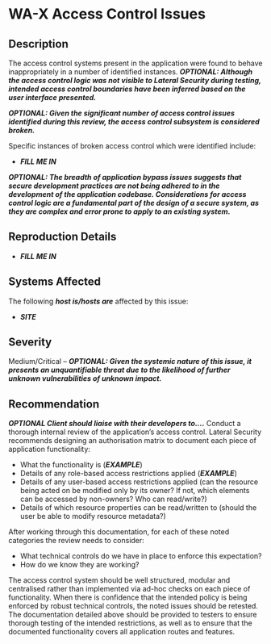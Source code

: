 WA-X Access Control Issues
==========================

Description
-----------
The access control systems present in the application were found to behave inappropriately in a number of identified instances. ***OPTIONAL: Although the access control logic was not visible to Lateral Security during testing, intended access control boundaries have been inferred based on the user interface presented.***

***OPTIONAL: Given the significant number of access control issues identified during this review, the access control subsystem is considered broken.***

Specific instances of broken access control which were identified include:

 * ***FILL ME IN***

***OPTIONAL: The breadth of application bypass issues suggests that secure development practices are not being adhered to in the development of the application codebase. Considerations for access control logic are a fundamental part of the design of a secure system, as they are complex and error prone to apply to an existing system.***

Reproduction Details
--------------------
* ***FILL ME IN***

Systems Affected
----------------
The following ***host is/hosts are*** affected by this issue:
  * ***SITE***

Severity
--------
Medium/Critical – ***OPTIONAL: Given the systemic nature of this issue, it presents an unquantifiable threat due to the likelihood of further unknown vulnerabilities of unknown impact.***

Recommendation
--------------
***OPTIONAL Client should liaise with their developers to....*** Conduct a thorough internal review of the application’s access control. Lateral Security recommends designing an authorisation matrix to document each piece of application functionality:

 * What the functionality is (***EXAMPLE***)
 * Details of any role-based access restrictions applied (***EXAMPLE***)
 * Details of any user-based access restrictions applied (can the resource being acted on be modified only by its owner? If not, which elements can be accessed by non-owners? Who can read/write?)
 * Details of which resource properties can be read/written to (should the user be able to modify resource metadata?)

After working through this documentation, for each of these noted categories the review needs to consider:
 * What technical controls do we have in place to enforce this expectation?
 * How do we know they are working?

The access control system should be well structured, modular and centralised rather than implemented via ad-hoc checks on each piece of functionality.
When there is confidence that the intended policy is being enforced by robust technical controls, the noted issues should be retested.
The documentation detailed above should be provided to testers to ensure thorough testing of the intended restrictions, as well as to ensure that the documented functionality covers all application routes and features.
